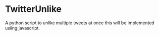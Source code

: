 # TwitterUnlike
A python script to unlike multiple tweets at once this will be implemented usiing javascript. 
